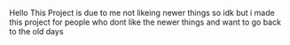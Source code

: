 Hello This Project is due to me not likeing newer things so idk but i made this project for people who dont like the newer things and want to go back to the old days
